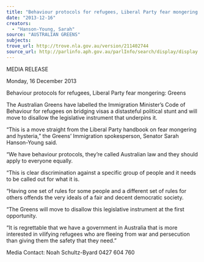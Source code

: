 ```yaml
---
title: "Behaviour protocols for refugees, Liberal Party fear mongering: Greens"
date: "2013-12-16"
creators:
  - "Hanson-Young, Sarah"
source: "AUSTRALIAN GREENS"
subjects:
trove_url: http://trove.nla.gov.au/version/211402744
source_url: http://parlinfo.aph.gov.au/parlInfo/search/display/display.w3p;query=Id%3A%22media/pressrel/2903023%22
---
```


 MEDIA RELEASE    

 Monday, 16 December 2013    

 Behaviour protocols for refugees, Liberal Party  fear mongering: Greens    

 The Australian Greens have labelled the Immigration Minister’s Code of Behaviour for refugees on  bridging visas a distasteful political stunt and will move to disallow the legislative instrument that  underpins it.    

 “This is a move straight from the Liberal Party handbook on fear mongering and hysteria,” the  Greens’ Immigration spokesperson, Senator Sarah Hanson-Young said.    

 “We have behaviour protocols, they’re called Australian law and they should apply to everyone  equally.    

 “This is clear discrimination against a specific group of people and it needs to be called out for what  it is.    

 “Having one set of rules for some people and a different set of rules for others offends the very  ideals of a fair and decent democratic society.    

 “The Greens will move to disallow this legislative instrument at the first opportunity.    

 “It is regrettable that we have a government in Australia that is more interested in vilifying refugees  who are fleeing from war and persecution than giving them the safety that they need.”    

 

 Media Contact: Noah Schultz-Byard 0427 604 760   

